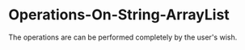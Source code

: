 # Operations-On-String-ArrayList
The operations are can be performed completely by the user's wish.

